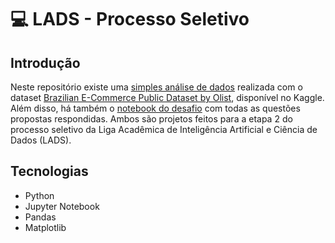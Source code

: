 # 💻  LADS - Processo Seletivo

## Introdução
Neste repositório existe uma [simples análise de dados](https://github.com/marcosnevary/lads-processo-seletivo/blob/main/src/lads-processo-seletivo/analise_de_dados_simples.ipynb) realizada com o dataset [Brazilian E-Commerce Public Dataset by Olist](https://www.kaggle.com/datasets/olistbr/brazilian-ecommerce), disponível no Kaggle. Além disso, há também o [notebook do desafio](https://github.com/marcosnevary/lads-processo-seletivo/blob/main/src/lads-processo-seletivo/desafio_etapa_2.ipynb) com todas as questões propostas respondidas. Ambos são projetos feitos para a etapa 2 do processo seletivo da Liga Acadêmica de Inteligência Artificial e Ciência de Dados (LADS).

## Tecnologias
- Python
- Jupyter Notebook
- Pandas
- Matplotlib